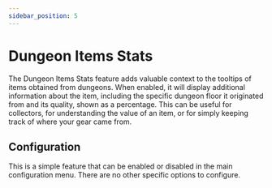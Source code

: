 ```yaml
---
sidebar_position: 5
---
```


# Dungeon Items Stats

The Dungeon Items Stats feature adds valuable context to the tooltips of items obtained from dungeons. When enabled, it will display additional information about the item, including the specific dungeon floor it originated from and its quality, shown as a percentage. This can be useful for collectors, for understanding the value of an item, or for simply keeping track of where your gear came from.

## Configuration

This is a simple feature that can be enabled or disabled in the main configuration menu. There are no other specific options to configure.